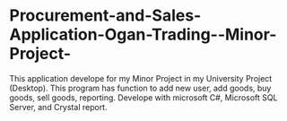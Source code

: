 # Procurement-and-Sales-Application-Ogan-Trading--Minor-Project-
This application develope for my Minor Project in my University Project (Desktop). 
This program has function to add new user, add goods, buy goods, sell goods, reporting. 
Develope with microsoft C#, Microsoft SQL Server, and Crystal report.
